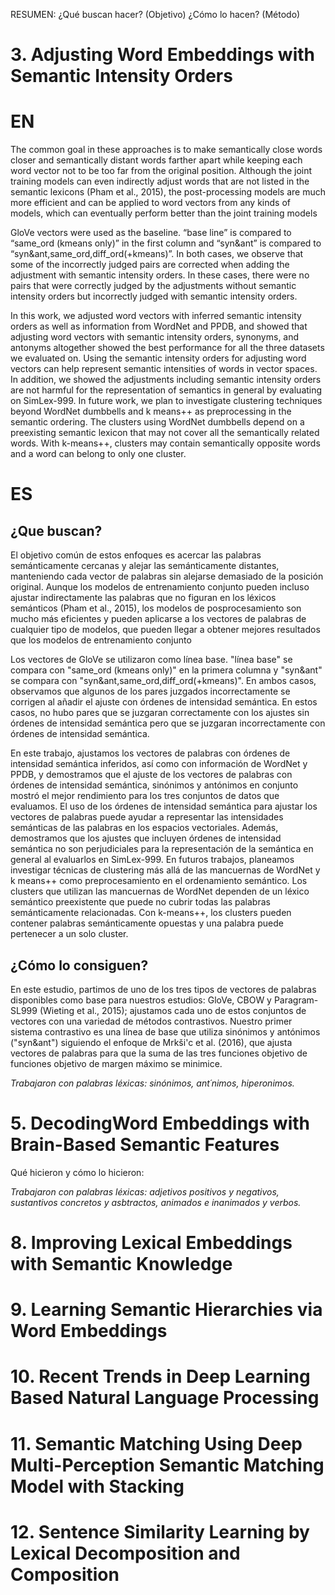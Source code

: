 RESUMEN: 
¿Qué buscan hacer? (Objetivo)
¿Cómo lo hacen? (Método)

# 3. Adjusting Word Embeddings with Semantic Intensity Orders
# EN
The common goal in these approaches is to make semantically close words closer and semantically distant words farther apart while keeping 
each word vector not to be too far from the original position. Although the joint training models can even indirectly adjust words that
are not listed in the semantic lexicons (Pham et al., 2015), the post-processing models are much more efficient and can be applied to word vectors
from any kinds of models, which can eventually perform better than the joint training models

GloVe vectors were used as the baseline. “base line” is compared to “same_ord (kmeans only)” in the first column and “syn&ant” is compared to
“syn&ant,same_ord,diff_ord(+kmeans)”. In both cases, we observe that some of the incorrectly judged pairs are corrected when adding the adjustment
with semantic intensity orders. In these cases, there were no pairs that were correctly judged by the adjustments without semantic intensity orders 
but incorrectly judged with semantic intensity orders.

In this work, we adjusted word vectors with inferred semantic intensity orders as well as information from WordNet and PPDB, 
and showed that adjusting word vectors with semantic intensity orders, synonyms, and antonyms altogether showed the best performance
for all the three datasets we evaluated on. Using the semantic intensity orders for adjusting word vectors can help represent 
semantic intensities of words in vector spaces. In addition, we showed the adjustments including semantic intensity orders are not 
harmful for the representation of semantics in general by evaluating on SimLex-999.
In future work, we plan to investigate clustering techniques beyond WordNet dumbbells and k means++ as preprocessing in the semantic ordering. 
The clusters using WordNet dumbbells depend on a preexisting semantic lexicon that may not cover all the semantically related words.
With k-means++, clusters may contain semantically opposite words and a word can belong to only one cluster.

# ES
## ¿Que buscan? 
El objetivo común de estos enfoques es acercar las palabras semánticamente cercanas y alejar las semánticamente distantes, 
manteniendo cada vector de palabras sin alejarse demasiado de la posición original. Aunque los modelos de entrenamiento 
conjunto pueden incluso ajustar indirectamente las palabras que no figuran en los léxicos semánticos (Pham et al., 2015),
los modelos de posprocesamiento son mucho más eficientes y pueden aplicarse a los vectores de palabras de cualquier tipo de modelos, 
que pueden llegar a obtener mejores resultados que los modelos de entrenamiento conjunto

Los vectores de GloVe se utilizaron como línea base. "línea base" se compara con "same_ord (kmeans only)" en la primera columna y "syn&ant" 
se compara con "syn&ant,same_ord,diff_ord(+kmeans)". En ambos casos, observamos que algunos de los pares juzgados incorrectamente se corrigen al añadir el ajuste
con órdenes de intensidad semántica. 
En estos casos, no hubo pares que se juzgaran correctamente con los ajustes sin órdenes de intensidad semántica pero que se juzgaran incorrectamente
con órdenes de intensidad semántica.

En este trabajo, ajustamos los vectores de palabras con órdenes de intensidad semántica inferidos, así como con información de WordNet y PPDB, 
y demostramos que el ajuste de los vectores de palabras con órdenes de intensidad semántica, sinónimos y antónimos en conjunto mostró el mejor rendimiento
para los tres conjuntos de datos que evaluamos. El uso de los órdenes de intensidad semántica para ajustar los vectores de palabras puede ayudar a representar
las intensidades semánticas de las palabras en los espacios vectoriales. Además, demostramos que los ajustes que incluyen órdenes de intensidad semántica no son 
perjudiciales para la representación de la semántica en general al evaluarlos en SimLex-999.
En futuros trabajos, planeamos investigar técnicas de clustering más allá de las mancuernas de WordNet y k means++ como preprocesamiento en el ordenamiento semántico.
Los clusters que utilizan las mancuernas de WordNet dependen de un léxico semántico preexistente que puede no cubrir todas las palabras semánticamente relacionadas. 
Con k-means++, los clusters pueden contener palabras semánticamente opuestas y una palabra puede pertenecer a un solo cluster.

## ¿Cómo lo consiguen?
En este estudio, partimos de uno de los tres tipos de vectores de palabras disponibles como base para nuestros estudios: GloVe, CBOW y Paragram-SL999
(Wieting et al., 2015); ajustamos cada uno de estos conjuntos de vectores con una variedad de métodos contrastivos.
Nuestro primer sistema contrastivo es una línea de base que utiliza sinónimos y antónimos ("syn&ant")
siguiendo el enfoque de Mrkši'c et al. (2016), que ajusta vectores de palabras para que la suma de las tres funciones objetivo de funciones objetivo de margen máximo se minimice.


*Trabajaron con palabras léxicas: sinónimos, ant´nimos, hiperonimos.*


# 5. DecodingWord Embeddings with Brain-Based Semantic Features




Qué hicieron y cómo lo hicieron: 





*Trabajaron con palabras léxicas: adjetivos positivos y negativos, sustantivos concretos y asbtractos, animados e inanimados y verbos.*

# 8. Improving Lexical Embeddings with Semantic Knowledge

# 9. Learning Semantic Hierarchies via Word Embeddings


# 10. Recent Trends in Deep Learning Based Natural Language Processing


# 11. Semantic Matching Using Deep Multi-Perception Semantic Matching Model with Stacking



# 12. Sentence Similarity Learning by Lexical Decomposition and Composition



